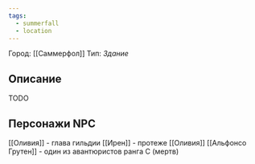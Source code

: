 ```yaml
---
tags:
  - summerfall
  - location
---
```

Город: [[Саммерфол]]
Тип: *Здание*

## Описание
TODO
## Персонажи NPC
[[Оливия]] - глава гильдии
[[Ирен]] - протеже [[Оливия]]
[[Альфонсо Грутен]] - один из авантюристов ранга C (мертв)
